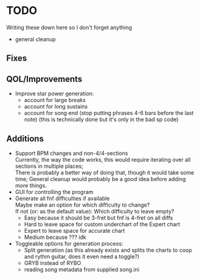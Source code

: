# TODO
Writing these down here so I don't forget anything

- general cleanup
## Fixes

## QOL/Improvements
- Improve star power generation:
  - account for large breaks
  - account for long sustains
  - account for song end (stop putting phrases 4-6 bars before the last note) (this is technically done but it's only in the bad sp code)
## Additions
- Support BPM changes and non-4/4-sections  
Currently, the way the code works, this would require iterating over all sections in multiple places;  
There is probably a better way of doing that, though it would take some time;
General cleanup would probably be a good idea before adding more things.
- GUI for controlling the program
- Generate all fnf difficulties if available  
Maybe make an option for which difficulty to change?  
If not (or: as the default value): Which difficulty to leave empty?
  - Easy because it should be 3-fret but fnf is 4-fret on all diffs
  - Hard to leave space for custom underchart of the Expert chart
  - Expert to leave space for accurate chart  
  - Medium because ??? idk
- Toggleable options for generation process:
  - Split generation (as this already exists and splits the charts to coop and rythm guitar, does it even need a toggle?)
  - GRYB instead of RYBO
  - reading song metadata from supplied song.ini

